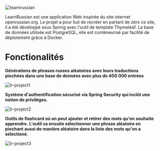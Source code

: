 ![learnrussian](https://user-images.githubusercontent.com/99363563/154224118-b7a8410d-1a40-4763-9213-540c749c98bb.jpg)

LearnRussian est une application Web inspirée du site internet openrussian.org. 
Le projet a pour but de recréer en partant de zéro ce site, il a été développé sous Spring avec l'outil de template Thymeleaf.
La base de données utilisée est PostgreSQL, elle est conténeurisé par facilité de déploiement grâce à Docker.

# Fonctionalités

**Générations de phrases russes aléatoires avec leurs traductions piochées dans une base de données avec plus de 400 000 entrées**

![lr-project1](https://user-images.githubusercontent.com/99363563/154224893-fa45036f-4ae5-4ae3-92cd-66c498d10478.jpg)

**Système d'authentification sécurisé via Spring Security qui inclût une notion de privilèges.**

![lr-project2](https://user-images.githubusercontent.com/99363563/154224957-a2ded4b2-b6ae-4564-87c8-e1dd28771d91.jpg)

**Outils de flashcard où on peut ajouter et retirer des mots qu'on souhaite apprendre.**
**L'outil va ensuite sélectionner une phrase aléatoire en piochant aussi de manière aléatoire dans la liste des mots qu'on a sélectioné.**

![lr-project3](https://user-images.githubusercontent.com/99363563/154225210-ad4214a7-cf63-4dba-a6b4-143b05dd06db.jpg)
